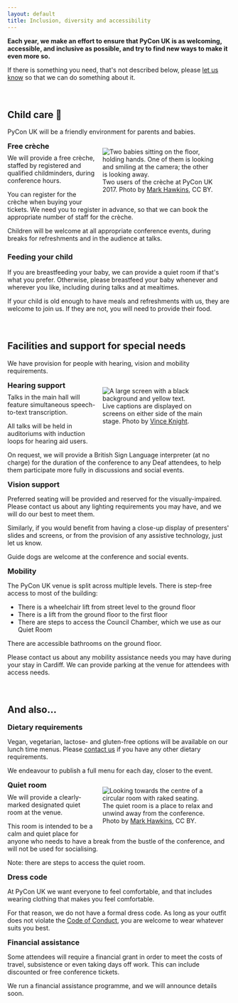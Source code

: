 ```yaml
---
layout: default
title: Inclusion, diversity and accessibility
---
```


**Each year, we make an effort to ensure that PyCon UK is as welcoming, accessible, and inclusive as possible, and try to find new ways to make it even more so.**

If there is something you need, that's not described below, please [let us know](/contact/) so that we can do something about it.



## Child care 👶

PyCon UK will be a friendly environment for parents and babies.

<style>
  .box_inclusion figure {
    float: right;
    max-width: 250px;
    margin-left: 1em;
    margin-bottom: 1em;
  }

  .box_inclusion h3 {
    margin-top: 0;
    margin-bottom: 0.5em;
  }

  .box_inclusion p:nth-child(3) {
    margin-top: 0.5em;
  }

  h2 {
    margin-top: 3em;
  }
</style>

<div class="box box_blue box_inclusion">
  <figure>
    <img src="/images/creche_1x.jpg" srcset="/images/creche_1x.jpg 1x, /images/creche_2x.jpg 2x" alt="Two babies sitting on the floor, holding hands. One of them is looking and smiling at the camera; the other is looking away.">
    <figcaption>
      Two users of the crèche at PyCon UK 2017.
      Photo by <a href="https://www.flickr.com/photos/152472562@N06/37919454202/">Mark Hawkins</a>, CC BY.
    </figcaption>

  </figure>

  <h3>Free crèche</h3>

  <p>
    We will provide a free crèche, staffed by registered and qualified childminders, during conference hours.
  </p>

  <p>
    You can register for the crèche when buying your tickets.
    We need you to register in advance, so that we can book the appropriate number of staff for the crèche.
  </p>

  <p>
    Children will be welcome at all appropriate conference events, during breaks for refreshments and in the audience at talks.
  </p>
</div>

<div class="box box_red">
  <h3>Feeding your child</h3>

  <p>
    If you are breastfeeding your baby, we can provide a quiet room if that's what you prefer.
    Otherwise, please breastfeed your baby whenever and wherever you like, including during talks and at mealtimes.
  </p>

  <p>
    If your child is old enough to have meals and refreshments with us, they are welcome to join us. If they are not, you will need to provide their food.
  </p>
</div>



## Facilities and support for special needs

We have provision for people with hearing, vision and mobility requirements.

<div class="box box_yellow box_inclusion">
  <figure>
    <img src="/images/captioning_1x.jpg" srcset="/images/captioning_1x.jpg 1x, /images/captioning_2x.jpg 2x" alt="A large screen with a black background and yellow text.">
    <figcaption>
      Live captions are displayed on screens on either side of the main stage.
      Photo by <a href="https://twitter.com/drvinceknight/status/777058766747500544">Vince Knight</a>.
    </figcaption>
  </figure>

  <h3>Hearing support</h3>

  <p>
    Talks in the main hall will feature simultaneous speech-to-text transcription.
  </p>

  <p>
    All talks will be held in auditoriums with induction loops for hearing aid users.
  </p>

  <p>
    On request, we will provide a British Sign Language interpreter (at no charge) for the duration of the conference to any Deaf attendees, to help them participate more fully in discussions and social events.
  </p>
</div>

<div class="box box_blue box_inclusion">
  <h3>Vision support</h3>

  <p>
    Preferred seating will be provided and reserved for the visually-impaired. Please contact us about any lighting requirements you may have, and we will do our best to meet them.
  </p>

  <p>
    Similarly, if you would benefit from having a close-up display of presenters' slides and screens, or from the provision of any assistive technology, just let us know.
  </p>

  <p>
    Guide dogs are welcome at the conference and social events.
  </p>
</div>

<div class="box box_red box_inclusion">
  <h3>Mobility</h3>

  <p>
    The PyCon UK venue is split across multiple levels.
    There is step-free access to most of the building:
  </p>
  <ul>
    <li>There is a wheelchair lift from street level to the ground floor</li>
    <li>There is a lift from the ground floor to the first floor</li>
    <li>There are steps to access the Council Chamber, which we use as our Quiet Room</li>
  </ul>
  <p>
    There are accessible bathrooms on the ground floor.
  </p>
  <p>
    Please contact us about any mobility assistance needs you may have during your stay in Cardiff. We can provide parking at the venue for attendees with access needs.
  </p>
</div>



## And also…

<div class="box box_yellow box_inclusion">
  <h3>Dietary requirements</h3>

  <p>
    Vegan, vegetarian, lactose- and gluten-free options will be available on our lunch time menus.
    Please <a href="/contact/">contact us</a> if you have any other dietary requirements.
  </p>

  <p>
    We endeavour to publish a full menu for each day, closer to the event.
  </p>
</div>

<div class="box box_blue box_inclusion">
  <figure>
    <img src="/images/quiet_room_1x.jpg" srcset="/images/quiet_room_1x.jpg 1x, /images/quiet_room_2x.jpg 2x" alt="Looking towards the centre of a circular room with raked seating.">
    <figcaption>
      The quiet room is a place to relax and unwind away from the conference.
      Photo by <a href="https://www.flickr.com/photos/152472562@N06/26211372859/">Mark Hawkins</a>, CC BY.
    </figcaption>
  </figure>

  <h3>Quiet room</h3>

  <p>
    We will provide a clearly-marked designated quiet room at the venue.
  </p>

  <p>
    This room is intended to be a calm and quiet place for anyone who needs to have a break from the bustle of the conference, and will not be used for socialising.
  </p>

  <p>
    Note: there are steps to access the quiet room.
  </p>
</div>

<div class="box box_red box_inclusion">
  <h3>Dress code</h3>

  <p>
    At PyCon UK we want everyone to feel comfortable, and that includes wearing clothing that makes you feel comfortable.
  </p>

  <p>
    For that reason, we do not have a formal dress code. As long as your outfit does not violate the <a href="/code-of-conduct/">Code of Conduct</a>, you are welcome to wear whatever suits you best.
  </p>
</div>

<div class="box box_yellow box_inclusion">
  <h3>Financial assistance</h3>

  <p>
    Some attendees will require a financial grant in order to meet the costs of travel, subsistence or even taking days off work. This can include discounted or free conference tickets.
  </p>

  <p>
    We run a financial assistance programme, and we will announce details soon.
  </p>
</div>
